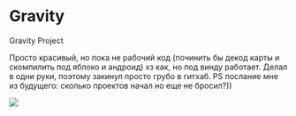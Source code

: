 # Gravity
Gravity Project

Просто красивый, но пока не рабочий код (починить бы декод карты и скомпилить под яблоко и андроид) хз как, но под винду работает.
Делал в одни руки, поэтому закинул просто грубо в гитхаб.
PS послание мне из будущего: сколько проектов начал но еще не бросил?))

![](https://sun9-47.userapi.com/c849524/v849524170/528e6/HZcppKaS26U.jpg)

